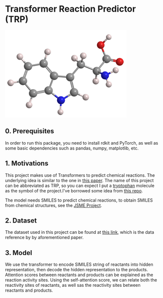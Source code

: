 # Transformer Reaction Predictor (TRP)
![](./imgs/tryptophan-3d.png)

## 0. Prerequisites 
In order to run this package, you need to install rdkit and PyTorch, as well as some basic dependencies such as pandas, numpy, matplotlib, etc.

## 1. Motivations
This project makes use of Transformers to predict chemical reactions. The underlying idea is similar to the one in [this paper](https://arxiv.org/pdf/1811.02633.pdf). The name of this project can be abbreviated as TRP, so you can expect I put a [tryptophan](https://en.wikipedia.org/wiki/Tryptophan) molecule as the symbol of the project.I've borrowed some idea from [this repo](https://github.com/pschwllr/MolecularTransformer).

The model needs SMILES to predict chemical reactions, to obtain SMILES from chemical structures, see the [JSME Project](https://peter-ertl.com/jsme/JSME_2020-06-11/JSME_test.html).

## 2. Dataset
The dataset used in this project can be found at [this link](https://ibm.box.com/v/ReactionSeq2SeqDataset), which is the data reference by by aforementioned paper.

## 3. Model
We use the transformer to encode SIMILES string of reactants into hidden representation, then decode the hidden representation to the products. Attention scores between reactants and products can be explained as the reaction activity sites. Using the self-attention score, we can relate both the reactivity sites of reactants, as well sas the reactivity sites between reactants and products.